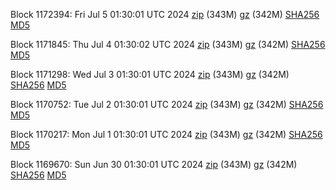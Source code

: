 Block 1172394: Fri Jul  5 01:30:01 UTC 2024 [zip](https://files.01coin.io/mainnet/2024-07-05/bootstrap.dat.zip) (343M) [gz](https://files.01coin.io/mainnet/2024-07-05/bootstrap.dat.tar.gz) (342M) [SHA256](https://files.01coin.io/mainnet/2024-07-05/sha256.txt) [MD5](https://files.01coin.io/mainnet/2024-07-05/md5.txt)

Block 1171845: Thu Jul  4 01:30:02 UTC 2024 [zip](https://files.01coin.io/mainnet/2024-07-04/bootstrap.dat.zip) (343M) [gz](https://files.01coin.io/mainnet/2024-07-04/bootstrap.dat.tar.gz) (342M) [SHA256](https://files.01coin.io/mainnet/2024-07-04/sha256.txt) [MD5](https://files.01coin.io/mainnet/2024-07-04/md5.txt)

Block 1171298: Wed Jul  3 01:30:01 UTC 2024 [zip](https://files.01coin.io/mainnet/2024-07-03/bootstrap.dat.zip) (343M) [gz](https://files.01coin.io/mainnet/2024-07-03/bootstrap.dat.tar.gz) (342M) [SHA256](https://files.01coin.io/mainnet/2024-07-03/sha256.txt) [MD5](https://files.01coin.io/mainnet/2024-07-03/md5.txt)

Block 1170752: Tue Jul  2 01:30:01 UTC 2024 [zip](https://files.01coin.io/mainnet/2024-07-02/bootstrap.dat.zip) (343M) [gz](https://files.01coin.io/mainnet/2024-07-02/bootstrap.dat.tar.gz) (342M) [SHA256](https://files.01coin.io/mainnet/2024-07-02/sha256.txt) [MD5](https://files.01coin.io/mainnet/2024-07-02/md5.txt)

Block 1170217: Mon Jul  1 01:30:01 UTC 2024 [zip](https://files.01coin.io/mainnet/2024-07-01/bootstrap.dat.zip) (343M) [gz](https://files.01coin.io/mainnet/2024-07-01/bootstrap.dat.tar.gz) (342M) [SHA256](https://files.01coin.io/mainnet/2024-07-01/sha256.txt) [MD5](https://files.01coin.io/mainnet/2024-07-01/md5.txt)

Block 1169670: Sun Jun 30 01:30:01 UTC 2024 [zip](https://files.01coin.io/mainnet/2024-06-30/bootstrap.dat.zip) (343M) [gz](https://files.01coin.io/mainnet/2024-06-30/bootstrap.dat.tar.gz) (342M) [SHA256](https://files.01coin.io/mainnet/2024-06-30/sha256.txt) [MD5](https://files.01coin.io/mainnet/2024-06-30/md5.txt)
